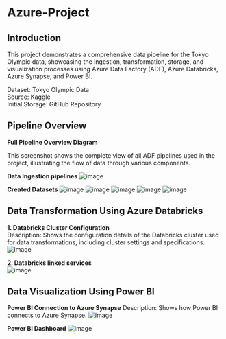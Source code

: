 # Azure-Project

## Introduction
This project demonstrates a comprehensive data pipeline for the Tokyo Olympic data, showcasing the ingestion, transformation, storage, and visualization processes using Azure Data Factory (ADF), Azure Databricks, Azure Synapse, and Power BI.

Dataset: Tokyo Olympic Data  
Source: Kaggle  
Initial Storage: GitHub Repository  

## Pipeline Overview
**Full Pipeline Overview Diagram**

This screenshot shows the complete view of all ADF pipelines used in the project, illustrating the flow of data through various components.

**Data Ingestion pipelines**
![image](https://github.com/user-attachments/assets/651f8923-3988-4173-9eea-fcca22dcaeff)


**Created Datasets**
![image](https://github.com/user-attachments/assets/63ac2cae-7232-4ccd-995c-30862a2ad8d1)
![image](https://github.com/user-attachments/assets/cde64bd3-8ef6-420e-8767-cebb7c2bb4f1)
![image](https://github.com/user-attachments/assets/7d3d177a-abb9-4e0d-8d6e-c8686926aef3)
![image](https://github.com/user-attachments/assets/cdf0daa6-7a3f-41a4-8131-dad7134811ff)
![image](https://github.com/user-attachments/assets/981137b7-a0b7-4b41-aa5a-b890762e5f25)

## Data Transformation Using Azure Databricks

**1. Databricks Cluster Configuration**  
Description: Shows the configuration details of the Databricks cluster used for data transformations, including cluster settings and specifications.
![image](https://github.com/user-attachments/assets/fa5e7261-b471-40c4-a53c-82af90ce657b)

**2. Databricks linked services**  
![image](https://github.com/user-attachments/assets/a1c6eefb-df65-41c4-8bfe-798f82de1587)


## Data Visualization Using Power BI

**Power BI Connection to Azure Synapse**
Description: Shows how Power BI connects to Azure Synapse.
![image](https://github.com/user-attachments/assets/7facd1e7-b0f1-4204-b07a-95a79b165459)

**Power BI Dashboard**
![image](https://github.com/user-attachments/assets/86681eaa-0208-4435-8be2-43f2cb8a38d4)

